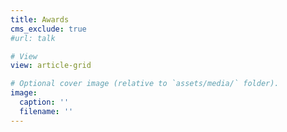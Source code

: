 ```yaml
---
title: Awards
cms_exclude: true
#url: talk

# View
view: article-grid

# Optional cover image (relative to `assets/media/` folder).
image:
  caption: ''
  filename: ''
---
```


<!-- Google tag (gtag.js) -->
<script async src="https://www.googletagmanager.com/gtag/js?id=G-G6S1SQP4ZW"></script>
<script>
  window.dataLayer = window.dataLayer || [];
  function gtag(){dataLayer.push(arguments);}
  gtag('js', new Date());

  gtag('config', 'G-G6S1SQP4ZW');
</script>